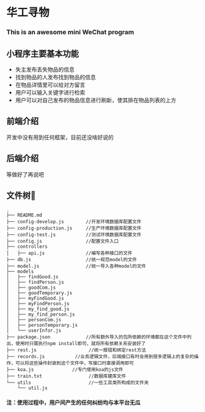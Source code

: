 # 华工寻物

### This is an awesome mini WeChat program
## 小程序主要基本功能
+ 失主发布丢失物品的信息
+ 找到物品的人发布找到物品的信息
+ 在物品详情里可以给对方留言
+ 用户可以输入关键字进行检索
+ 用户可以对自己发布的物品信息进行刷新，使其排在物品列表的上方

## 前端介绍
开发中没有用到任何框架，目前还没啥好说的

## 后端介绍
等做好了再说吧

## 文件树🌲
```
.
├── README.md
├── config-develop.js        //开发环境数据库配置文件
├── config-production.js     //生产环境数据库配置文件
├── config-test.js           //测试环境数据库配置文件
├── config.js                //配置文件入口
├── controllers
│   ├── api.js               //编写各种接口的文件
├── db.js                    //统一规范model的文件
├── model.js                 //统一导入各种model的文件
├── models
│   ├── findGood.js
│   ├── findPerson.js
│   ├── goodCom.js
│   ├── goodTemporary.js
│   ├── myFindGood.js
│   ├── myFindPerson.js
│   ├── my_find_good.js
│   ├── my_find_person.js
│   ├── personCom.js
│   ├── personTemporary.js
│   └── userInfor.js
├── package.json             //所有额外导入的包所依赖的环境都在这个文件中列出，使用时只需执行npm install即可，就将所有依赖关系安装好了
├── rest.js                   //统一报错和绑定rest方法
├── records.js           //业务逻辑文件，后端接口有时会用到很多逻辑上的复杂的操作，可以将这些操作封装到这个文件中，写接口时直接调用即可
├── koa.js              //专门使用koa的js文件
├── train.txt                 //数据库建库文件
└── utils                     //一些工具类所构成的文件夹
    └── util.js
```
#### 注：使用过程中，用户间产生的任何纠纷均与本平台无瓜

